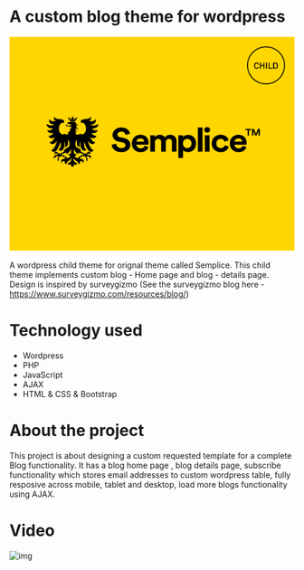 # A custom blog theme for wordpress

![Image description](https://github.com/dilipagheda/semplice-child/blob/master/screenshot.png)

A wordpress child theme for orignal theme called Semplice. This child theme implements custom blog - Home page and blog - details page. 
Design is inspired by surveygizmo (See the surveygizmo blog here - https://www.surveygizmo.com/resources/blog/)

# Technology used
- Wordpress
- PHP
- JavaScript
- AJAX
- HTML & CSS & Bootstrap

# About the project
This project is about designing a custom requested template for a complete Blog functionality. It has a blog home page , blog details page, subscribe
functionality which stores email addresses to custom wordpress table, fully resposive across mobile, tablet and desktop, load more blogs functionality using AJAX.

# Video

![img](https://gfycat.com/jampackedcomfortablelemur.gif)

